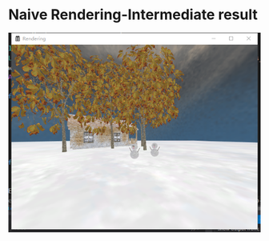 # Naive Rendering-Intermediate result
<p align="center">
  <img src="https://github.com/hitminxuanwang/Render/blob/master/Render/Media/Rendering.png" >
</p> 